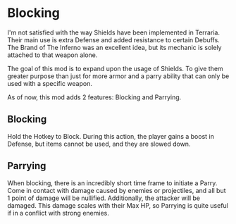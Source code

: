 # Blocking
I'm not satisfied with the way Shields have been implemented in Terraria. Their main use is extra Defense and added resistance to certain Debuffs. The Brand of The Inferno was an excellent idea, but its mechanic is solely attached to that weapon alone.

The goal of this mod is to expand upon the usage of Shields. To give them greater purpose than just for more armor and a parry ability that can only be used with a specific weapon.

As of now, this mod adds 2 features: Blocking and Parrying.

## Blocking
Hold the Hotkey to Block. During this action, the player gains a boost in Defense, but items cannot be used, and they are slowed down.

## Parrying
When blocking, there is an incredibly short time frame to initiate a Parry. Come in contact with damage caused by enemies or projectiles, and all but 1 point of damage will be nullified. Additionally, the attacker will be damaged. This damage scales with their Max HP, so Parrying is quite useful if in a conflict with strong enemies.
